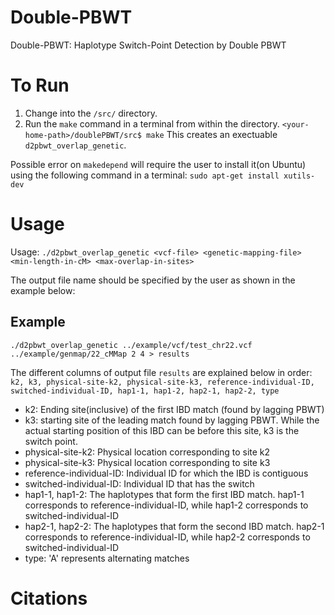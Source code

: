 # Double-PBWT

Double-PBWT: Haplotype Switch-Point Detection by Double PBWT

# To Run

1. Change into the `/src/` directory.
2. Run the `make` command in a terminal from within the directory. 
`<your-home-path>/doublePBWT/src$ make`
This creates an exectuable `d2pbwt_overlap_genetic`.

Possible error on `makedepend` will require the user to install it(on Ubuntu) using the following command in a terminal:
`sudo apt-get install xutils-dev`

# Usage

Usage: `./d2pbwt_overlap_genetic <vcf-file> <genetic-mapping-file> <min-length-in-cM> <max-overlap-in-sites>`

The output file name should be specified by the user as shown in the example below:

## Example

`./d2pbwt_overlap_genetic ../example/vcf/test_chr22.vcf ../example/genmap/22_cMMap 2 4 > results`

The different columns of output file `results` are explained below in order:
`k2, k3, physical-site-k2, physical-site-k3, reference-individual-ID, switched-individual-ID, hap1-1, hap1-2, hap2-1, hap2-2, type`

* k2: Ending site(inclusive) of the first IBD match (found by lagging PBWT)
* k3: starting site of the leading match found by lagging PBWT. While the actual starting position of this IBD can be before this site, k3 is the switch point.
* physical-site-k2: Physical location corresponding to site k2
* physical-site-k3: Physical location corresponding to site k3
* reference-individual-ID: Individual ID for which the IBD is contiguous
* switched-individual-ID: Individual ID that has the switch
* hap1-1, hap1-2: The haplotypes that form the first IBD match. hap1-1 corresponds to reference-individual-ID, while hap1-2 corresponds to switched-individual-ID
* hap2-1, hap2-2: The haplotypes that form the second IBD match. hap2-1 corresponds to reference-individual-ID, while hap2-2 corresponds to switched-individual-ID
* type: 'A' represents alternating matches

# Citations
